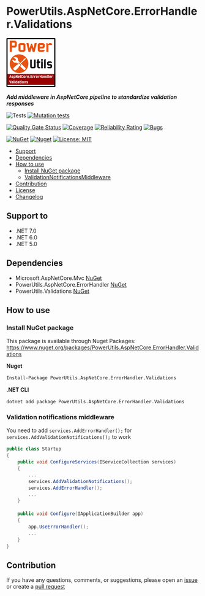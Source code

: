 # PowerUtils.AspNetCore.ErrorHandler.Validations

![Logo](https://raw.githubusercontent.com/TechNobre/PowerUtils.AspNetCore.ErrorHandler.Validations/main/assets/logo/logo_128x128.png)

***Add middleware in AspNetCore pipeline to standardize validation responses***

![Tests](https://github.com/TechNobre/PowerUtils.AspNetCore.ErrorHandler.Validations/actions/workflows/tests.yml/badge.svg)
[![Mutation tests](https://img.shields.io/endpoint?style=flat&url=https%3A%2F%2Fbadge-api.stryker-mutator.io%2Fgithub.com%2FTechNobre%2FPowerUtils.AspNetCore.ErrorHandler.Validations%2Fmain)](https://dashboard.stryker-mutator.io/reports/github.com/TechNobre/PowerUtils.AspNetCore.ErrorHandler.Validations/main)

[![Quality Gate Status](https://sonarcloud.io/api/project_badges/measure?project=TechNobre_PowerUtils.AspNetCore.ErrorHandler.Validations&metric=alert_status)](https://sonarcloud.io/summary/new_code?id=TechNobre_PowerUtils.AspNetCore.ErrorHandler.Validations)
[![Coverage](https://sonarcloud.io/api/project_badges/measure?project=TechNobre_PowerUtils.AspNetCore.ErrorHandler.Validations&metric=coverage)](https://sonarcloud.io/summary/new_code?id=TechNobre_PowerUtils.AspNetCore.ErrorHandler.Validations)
[![Reliability Rating](https://sonarcloud.io/api/project_badges/measure?project=TechNobre_PowerUtils.AspNetCore.ErrorHandler.Validations&metric=reliability_rating)](https://sonarcloud.io/summary/new_code?id=TechNobre_PowerUtils.AspNetCore.ErrorHandler.Validations)
[![Bugs](https://sonarcloud.io/api/project_badges/measure?project=TechNobre_PowerUtils.AspNetCore.ErrorHandler.Validations&metric=bugs)](https://sonarcloud.io/summary/new_code?id=TechNobre_PowerUtils.AspNetCore.ErrorHandler.Validations)

[![NuGet](https://img.shields.io/nuget/v/PowerUtils.AspNetCore.ErrorHandler.Validations.svg)](https://www.nuget.org/packages/PowerUtils.AspNetCore.ErrorHandler.Validations)
[![Nuget](https://img.shields.io/nuget/dt/PowerUtils.AspNetCore.ErrorHandler.Validations.svg)](https://www.nuget.org/packages/PowerUtils.AspNetCore.ErrorHandler.Validations)
[![License: MIT](https://img.shields.io/github/license/TechNobre/PowerUtils.AspNetCore.ErrorHandler.Validations.svg)](https://github.com/TechNobre/PowerUtils.AspNetCore.ErrorHandler.Validations/blob/main/LICENSE)


- [Support](#support-to)
- [Dependencies](#dependencies)
- [How to use](#how-to-use)
  - [Install NuGet package](#Installation)
  - [ValidationNotificationsMiddleware](#ValidationNotificationsMiddleware)
- [Contribution](#contribution)
- [License](./LICENSE)
- [Changelog](./CHANGELOG.md)



## Support to <a name="support-to"></a>
- .NET 7.0
- .NET 6.0
- .NET 5.0



## Dependencies <a name="dependencies"></a>

- Microsoft.AspNetCore.Mvc [NuGet](https://www.nuget.org/packages/Microsoft.AspNetCore.Mvc/)
- PowerUtils.AspNetCore.ErrorHandler [NuGet](https://www.nuget.org/packages/PowerUtils.AspNetCore.ErrorHandler/)
- PowerUtils.Validations [NuGet](https://www.nuget.org/packages/PowerUtils.Validations/)



## How to use <a name="how-to-use"></a>

### Install NuGet package <a name="Installation"></a>
This package is available through Nuget Packages: https://www.nuget.org/packages/PowerUtils.AspNetCore.ErrorHandler.Validations

**Nuget**
```bash
Install-Package PowerUtils.AspNetCore.ErrorHandler.Validations
```

**.NET CLI**
```
dotnet add package PowerUtils.AspNetCore.ErrorHandler.Validations
```



### Validation notifications middleware <a name="ValidationNotificationsMiddleware"></a>
You need to add `services.AddErrorHandler();` for `services.AddValidationNotifications();` to work
```csharp
public class Startup
{
    public void ConfigureServices(IServiceCollection services)
    {
        ...
        services.AddValidationNotifications();
        services.AddErrorHandler();
        ...
    }

    public void Configure(IApplicationBuilder app)
    {
        app.UseErrorHandler();
        ...
    }
}
```



## Contribution <a name="contribution"></a>

If you have any questions, comments, or suggestions, please open an [issue](https://github.com/TechNobre/PowerUtils.AspNetCore.ErrorHandler.Validations/issues/new/choose) or create a [pull request](https://github.com/TechNobre/PowerUtils.AspNetCore.ErrorHandler.Validations/compare)